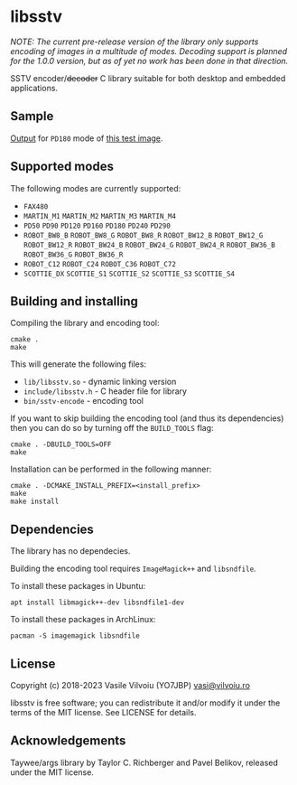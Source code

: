 # libsstv

*NOTE: The current pre-release version of the library only supports encoding of images in a multitude of modes. Decoding support is planned for the 1.0.0 version, but as of yet no work has been done in that direction.*

SSTV encoder/~~decoder~~ C library suitable for both desktop and embedded applications.

## Sample

[Output](/test/test-image.wav) for `PD180` mode of [this test image](/test/test-image.bmp).

## Supported modes

The following modes are currently supported:

* `FAX480`
* `MARTIN_M1` `MARTIN_M2` `MARTIN_M3` `MARTIN_M4`
* `PD50` `PD90` `PD120` `PD160` `PD180` `PD240` `PD290`
* `ROBOT_BW8_B` `ROBOT_BW8_G` `ROBOT_BW8_R` `ROBOT_BW12_B` `ROBOT_BW12_G` `ROBOT_BW12_R` `ROBOT_BW24_B` `ROBOT_BW24_G` `ROBOT_BW24_R` `ROBOT_BW36_B` `ROBOT_BW36_G` `ROBOT_BW36_R`
* `ROBOT_C12` `ROBOT_C24` `ROBOT_C36` `ROBOT_C72`
* `SCOTTIE_DX` `SCOTTIE_S1` `SCOTTIE_S2` `SCOTTIE_S3` `SCOTTIE_S4`

## Building and installing

Compiling the library and encoding tool:

```
cmake .
make
```

This will generate the following files:
- `lib/libsstv.so` - dynamic linking version
- `include/libsstv.h` - C header file for library
- `bin/sstv-encode` - encoding tool

If you want to skip building the encoding tool (and thus its dependencies) then you can do so by turning off the `BUILD_TOOLS` flag:
```
cmake . -DBUILD_TOOLS=OFF
make
```

Installation can be performed in the following manner:
```
cmake . -DCMAKE_INSTALL_PREFIX=<install_prefix>
make
make install
```

## Dependencies

The library has no dependecies.

Building the encoding tool requires `ImageMagick++` and `libsndfile`.

To install these packages in Ubuntu:
```
apt install libmagick++-dev libsndfile1-dev
```

To install these packages in ArchLinux:
```
pacman -S imagemagick libsndfile
```

## License

Copyright (c) 2018-2023 Vasile Vilvoiu (YO7JBP) <vasi@vilvoiu.ro>

libsstv is free software; you can redistribute it and/or modify it under the terms of the MIT license. See LICENSE for details.

## Acknowledgements

Taywee/args library by Taylor C. Richberger and Pavel Belikov, released under the MIT license.
